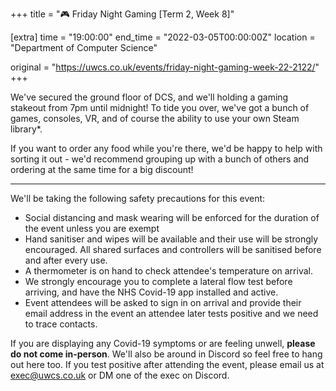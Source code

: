 +++
title = "🎮 Friday Night Gaming [Term 2, Week 8]"

[extra]
time = "19:00:00"
end_time = "2022-03-05T00:00:00Z"
location = "Department of Computer Science"

original = "https://uwcs.co.uk/events/friday-night-gaming-week-22-2122/"    
+++

We've secured the ground floor of DCS, and we'll holding a gaming stakeout from 7pm until midnight\! To tide you over, we've got a bunch of games, consoles, VR, and of course the ability to use your own Steam library\*.

If you want to order any food while you're there, we'd be happy to help with sorting it out - we'd recommend grouping up with a bunch of others and ordering at the same time for a big discount\!



***

We'll be taking the following safety precautions for this event:

  - Social distancing and mask wearing will be enforced for the duration of the event unless you are exempt
  - Hand sanitiser and wipes will be available and their use will be strongly encouraged. All shared surfaces and controllers will be sanitised before and after every use.
  - A thermometer is on hand to check attendee's temperature on arrival.
  - We strongly encourage you to complete a lateral flow test before arriving, and have the NHS Covid-19 app installed and active.
  - Event attendees will be asked to sign in on arrival and provide their email address in the event an attendee later tests positive and we need to trace contacts.

If you are displaying any Covid-19 symptoms or are feeling unwell, **please do not come in-person**. We'll also be around in Discord so feel free to hang out here too. If you test positive after attending the event, please email us at <exec@uwcs.co.uk> or DM one of the exec on Discord.

